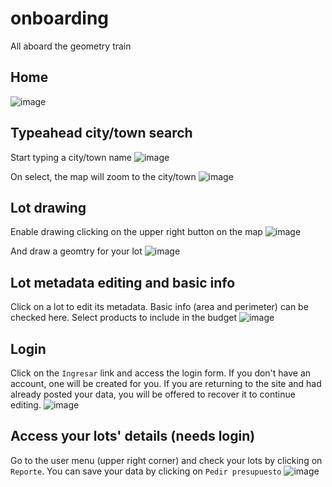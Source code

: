 # onboarding
All aboard the geometry train

## Home
![image](https://cloud.githubusercontent.com/assets/157240/25838571/3fe81996-346a-11e7-9c08-f44215783602.png)

## Typeahead city/town search

Start typing a city/town name
![image](https://cloud.githubusercontent.com/assets/157240/25838037/4d2fbabc-3467-11e7-8f3f-0525d15e9ce0.png)

On select, the map will zoom to the city/town
![image](https://cloud.githubusercontent.com/assets/157240/25838072/9639b2d0-3467-11e7-8138-a9a625df2f50.png)

## Lot drawing
Enable drawing clicking on the upper right button on the map
![image](https://cloud.githubusercontent.com/assets/157240/25838170/2476923e-3468-11e7-89a6-c67e97b5a6b9.png)

And draw a geomtry for your lot
![image](https://cloud.githubusercontent.com/assets/157240/25838234/7c8bb828-3468-11e7-8051-98755c2d5817.png)

## Lot metadata editing and basic info
Click on a lot to edit its metadata. Basic info (area and perimeter) can be checked here. Select products to include in the budget
![image](https://cloud.githubusercontent.com/assets/157240/25838291/c7433b48-3468-11e7-954d-dff0804492d7.png)

## Login
Click on the `Ingresar` link and access the login form. If you don't have an account, one will be created for you. If you are returning to the site and had already posted your data, you will be offered to recover it to continue editing.
![image](https://cloud.githubusercontent.com/assets/157240/25838432/61298f8c-3469-11e7-95df-f294c716efc0.png)

## Access your lots' details (needs login)
Go to the user menu (upper right corner) and check your lots by clicking on `Reporte`. You can save your data by clicking on `Pedir presupuesto`
![image](https://cloud.githubusercontent.com/assets/157240/25838515/f22bd9a4-3469-11e7-8243-910b7e8fb651.png)
